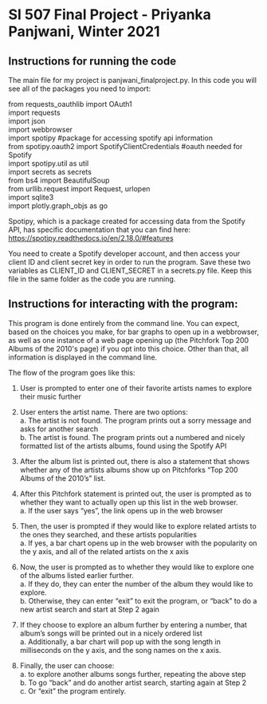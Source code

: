 # SI 507 Final Project - Priyanka Panjwani, Winter 2021  

## Instructions for running the code  

The main file for my project is panjwani_finalproject.py. In this code you will see all of the packages you need to import:  
  
from requests_oauthlib import OAuth1  
import requests  
import json  
import webbrowser  
import spotipy #package for accessing spotify api information  
from spotipy.oauth2 import SpotifyClientCredentials #oauth needed for Spotify  
import spotipy.util as util  
import secrets as secrets  
from bs4 import BeautifulSoup  
from urllib.request import Request, urlopen  
import sqlite3  
import plotly.graph_objs as go    
  
Spotipy, which is a package created for accessing data from the Spotify API, has specific documentation that you can find here: https://spotipy.readthedocs.io/en/2.18.0/#features  
  
You need to create a Spotify developer account, and then access your client ID and client secret key in order to run the program. Save these two variables as CLIENT_ID and CLIENT_SECRET in a secrets.py file. Keep this file in the same folder as the code you are running.   
  
## Instructions for interacting with the program:  
This program is done entirely from the command line. You can expect, based on the choices you make, for bar graphs to open up in a webbrowser, as well as one instance of a web page opening up (the Pitchfork Top 200 Albums of the 2010's page) if you opt into this choice. Other than that, all information is displayed in the command line.  
  
The flow of the program goes like this:   
  
1.	User is prompted to enter one of their favorite artists names to explore their music further  
  
2.	User enters the artist name. There are two options:  
  a.	The artist is not found. The program prints out a sorry message and asks for another search  
  b.	The artist is found. The program prints out a numbered and nicely formatted list of the artists albums, found using the Spotify API  
  
3.	After the album list is printed out, there is also a statement that shows whether any of the artists albums show up on Pitchforks “Top 200 Albums of the 2010’s” list.   
  
4.	After this Pitchfork statement is printed out, the user is prompted as to whether they want to actually open up this list in the web browser.   
  a.	If the user says “yes”, the link opens up in the web browser  
  
5.	Then, the user is prompted if they would like to explore related artists to the ones they searched, and these artists popularities  
  a.	If yes, a bar chart opens up in the web browser with the popularity on the y axis, and all of the related artists on the x axis  
  
6.	Now, the user is prompted as to whether they would like to explore one of the albums listed earlier further.  
  a.	 If they do, they can enter the number of the album they would like to explore.  
  b.	Otherwise, they can enter “exit” to exit the program, or “back” to do a new artist search and start at Step 2 again  
  
7.	If they choose to explore an album further by entering a number, that album’s songs will be printed out in a nicely ordered list  
 a.	Additionally, a bar chart will pop up with the song length in milliseconds on the y axis, and the song names on the x axis.   
  
8.	Finally, the user can choose:  
  a.	 to explore another albums songs further, repeating the above step  
  b.	To go “back” and do another artist search, starting again at Step 2  
  c.	Or “exit” the program entirely.  

